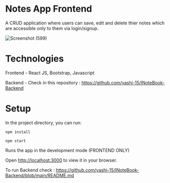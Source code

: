 # Notes App Frontend

A CRUD application where users can save, edit and delete thier notes which are accessible only to them via login/signup.

![Screenshot (599)](https://github.com/yashi-15/INoteBook-Frontend/assets/132138302/788b35d1-f052-4eb7-bff7-5f14f5012014)


# Technologies

Frontend - React JS, Bootstrap, Javascript

Backend - Check in this repository : https://github.com/yashi-15/INoteBook-Backend

# Setup

In the project directory, you can run:

`npm install`

`npm start`

Runs the app in the development mode (FRONTEND ONLY)

Open [http://localhost:3000](http://localhost:3000) to view it in your browser.

To run Backend check : https://github.com/yashi-15/INoteBook-Backend/blob/main/README.md
